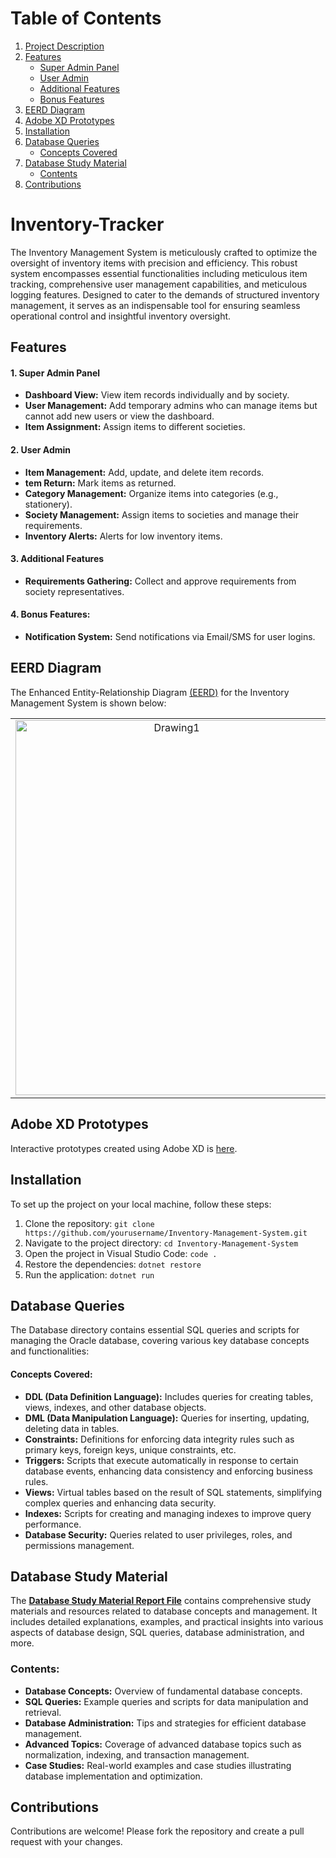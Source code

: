 # Table of Contents

1. [Project Description](#inventory-tracker)
2. [Features](#features)
   - [Super Admin Panel](#1-super-admin-panel)
   - [User Admin](#2-user-admin)
   - [Additional Features](#3-additional-features)
   - [Bonus Features](#4-bonus-features)
3. [EERD Diagram](#eerd-diagram)
4. [Adobe XD Prototypes](#adobe-xd-prototypes)
5. [Installation](#installation)
6. [Database Queries](#database-queries)
   - [Concepts Covered](#concepts-covered)
7. [Database Study Material](#database-study-material)
   - [Contents](#contents)
8. [Contributions](#contributions)


# Inventory-Tracker

The Inventory Management System is meticulously crafted to optimize the oversight of inventory items with precision and efficiency. This robust system encompasses essential functionalities including meticulous item tracking, comprehensive user management capabilities, and meticulous logging features. Designed to cater to the demands of structured inventory management, it serves as an indispensable tool for ensuring seamless operational control and insightful inventory oversight.

## Features

#### 1. Super Admin Panel
- **Dashboard View:** View item records individually and by society.
- **User Management:** Add temporary admins who can manage items but cannot add new users or view the dashboard.
- **Item Assignment:** Assign items to different societies.

#### 2. User Admin
- **Item Management:** Add, update, and delete item records.
- **tem Return:** Mark items as returned.
- **Category Management:** Organize items into categories (e.g., stationery).
- **Society Management:** Assign items to societies and manage their requirements.
- **Inventory Alerts:** Alerts for low inventory items.

#### 3. Additional Features
- **Requirements Gathering:** Collect and approve requirements from society representatives.

#### 4. Bonus Features:
- **Notification System:** Send notifications via Email/SMS for user logins.

## EERD Diagram
The Enhanced Entity-Relationship Diagram [(EERD)](https://github.com/M-Muntazer-Mehdi/Inventory-Tracker/blob/main/EERD%20Diagram%20File%20-%20Visio.vsdx) for the Inventory Management System is shown below:

<table align="center">
  <tr>
    <td align="center">
     <img src="https://i.ibb.co/wM3q7LH/Drawing1.jpg" alt="Drawing1" border="0" width="500" height="600">
    </td>
  </tr>
</table>

## Adobe XD Prototypes
Interactive prototypes created using Adobe XD is [here](https://github.com/M-Muntazer-Mehdi/Inventory-Tracker/tree/main/Prototypes%20Files%20-%20Adobe%20XD).

## Installation
To set up the project on your local machine, follow these steps:
1. Clone the repository:
`git clone https://github.com/yourusername/Inventory-Management-System.git`
2. Navigate to the project directory:
`cd Inventory-Management-System`
3. Open the project in Visual Studio Code:
`code .`
4. Restore the dependencies:
`dotnet restore`
5. Run the application:
`dotnet run`

## Database Queries
The Database directory contains essential SQL queries and scripts for managing the Oracle database, covering various key database concepts and functionalities:

#### Concepts Covered:
- **DDL (Data Definition Language):** Includes queries for creating tables, views, indexes, and other database objects.
- **DML (Data Manipulation Language):** Queries for inserting, updating, deleting data in tables.
- **Constraints:** Definitions for enforcing data integrity rules such as primary keys, foreign keys, unique constraints, etc.
- **Triggers:** Scripts that execute automatically in response to certain database events, enhancing data consistency and enforcing business rules.
- **Views:** Virtual tables based on the result of SQL statements, simplifying complex queries and enhancing data security.
- **Indexes:** Scripts for creating and managing indexes to improve query performance.
- **Database Security:** Queries related to user privileges, roles, and permissions management.

## Database Study Material

The [**Database Study Material Report File**](https://github.com/M-Muntazer-Mehdi/Inventory-Tracker/blob/main/Database%20Study%20Material.pdf) contains comprehensive study materials and resources related to database concepts and management. It includes detailed explanations, examples, and practical insights into various aspects of database design, SQL queries, database administration, and more.

### Contents:
- **Database Concepts:** Overview of fundamental database concepts.
- **SQL Queries:** Example queries and scripts for data manipulation and retrieval.
- **Database Administration:** Tips and strategies for efficient database management.
- **Advanced Topics:** Coverage of advanced database topics such as normalization, indexing, and transaction management.
- **Case Studies:** Real-world examples and case studies illustrating database implementation and optimization.

## Contributions
Contributions are welcome! Please fork the repository and create a pull request with your changes.


